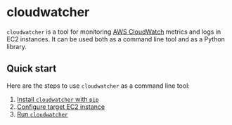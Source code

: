 # cloudwatcher

`cloudwatcher` is a tool for monitoring [AWS CloudWatch](https://aws.amazon.com/cloudwatch/) metrics and logs in EC2 instances. It can be used both as a command line tool and as a Python library.

## Quick start

Here are the steps to use `cloudwatcher` as a command line tool:

1. [Install `cloudwatcher` with `pip`](installation.md)
2. [Configure target EC2 instance](EC2_instance_setup.md)
3. [Run `cloudwatcher`](usage.md)
